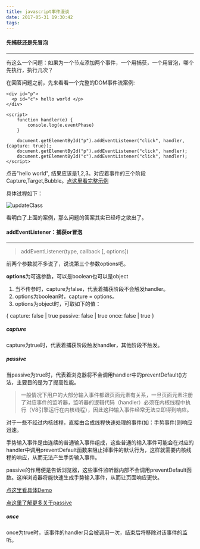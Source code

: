 ```yaml
---
title: javascript事件漫谈
date: 2017-05-31 19:30:42
tags:
---
```


#### 先捕获还是先冒泡
---

有这么一个问题：如果为一个节点添加两个事件，一个用捕获，一个用冒泡，哪个先执行，执行几次？

在回答问题之前，先来看看一个完整的DOM事件流案例: <!-- more -->

```
<div id="p">
  <p id="c"> hello world </p>
</div>

<script>
    function handler(e) {
        console.log(e.eventPhase)
    }
    
    document.getElementById("p").addEventListener("click", handler, {capture: true});
    document.getElementById("p").addEventListener("click", handler);
    document.getElementById("c").addEventListener("click", handler);
</script>
```

点击"hello world", 结果应该是1,2,3。对应着事件的三个阶段Capture,Target,Bubble。[点这里看完整示例](https://codepen.io/TimLuo465/pen/OmKRdO?editors=0011)

具体过程如下：

![updateClass](/images/event.png)

看明白了上面的案例，那么问题的答案其实已经呼之欲出了。

#### addEventListener：捕获or冒泡
---
> addEventListener(type, callback [, options])

前两个参数就不多说了，说说第三个参数options吧。

**options**为可选参数，可以是boolean也可以是object
1. 当不传参时，capture为false，代表着捕获阶段不会触发handler。
2. options为boolean时，capture = options。
3. options为object时，可取如下的值：

{
    capture: false | true 
    passive: false | true
    once: false | true 
}

##### capture
capture为true时，代表着捕获阶段触发handler，其他阶段不触发。

##### passive

 当passive为true时，代表着浏览器将不会调用handler中的preventDefault()方法，主要目的是为了提高性能。

> 一般情况下用户的大部分输入事件都跟页面元素有关系，一旦页面元素注册了对应事件的监听器，监听器的逻辑代码（handler）必须在内核线程中执行（V8引擎运行在内核线程），因此这种输入事件经常无法立即得到响应。

对于一些不经过内核线程，直接由合成线程快速处理的事件(如：手势事件)则响应迅速。

手势输入事件是由连续的普通输入事件组成，这些普通的输入事件可能会在对应的handler中调用preventDefault函数来阻止掉事件的默认行为，这样就需要内核线程的响应，从而无法产生手势输入事件。

passive的作用便是告诉浏览器，这些事件监听器内部不会调用preventDefault函数。这样浏览器将能快速生成手势输入事件，从而让页面响应更快。

[点这里看具体Demo](https://rbyers.github.io/scroll-latency.html)

[点这里了解更多关于passive](http://blog.csdn.net/dj0379/article/details/52883315)

##### once

once为true时，该事件的handler只会被调用一次，结束后将移除对该事件的监听。